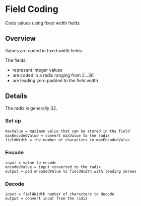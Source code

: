 # Field Coding

Code values using fixed width fields.

## Overview

Values are coded in fixed width fields.

The fields:
- represent integer values
- are coded in a radix ranging from 2...36
- are leading zero padded to the field width

## Details

The radix is generally 32.

### Set up

```
maxValue = maximum value that can be stored in the field
maxEncodedValue = convert maxValue to the radix
fieldWidth = the number of characters in maxEncodedValue
```

### Encode

```
input = value to encode
encodedValue = input converted to the radix
output = pad encodedValue to fieldWidth with leading zeroes
```

### Decode

```
input = fieldWidth number of characters to decode
output = convert input from the radix
```
